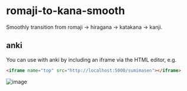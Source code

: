 # romaji-to-kana-smooth

Smoothly transition from romaji -> hiragana -> katakana -> kanji.

## anki

You can use with anki by including an iframe via the HTML editor, e.g.

```html
<iframe name="top" src="http://localhost:5000/sumimasen"></iframe>
```

![image](https://user-images.githubusercontent.com/2068912/74113470-2bf6f980-4b59-11ea-88e9-af0955ea471b.png)
